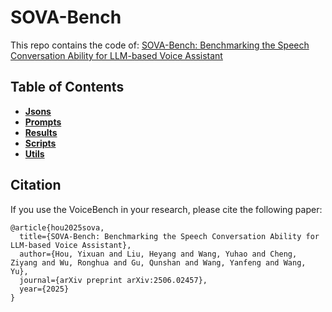 # SOVA-Bench

This repo contains the code of: [SOVA-Bench: Benchmarking the Speech Conversation Ability for LLM-based Voice Assistant](https://arxiv.org/pdf/2506.02457)

## Table of Contents
- [**Jsons**](#jsons)
- [**Prompts**](#setup)
- [**Results**](#results)
- [**Scripts**](#scripts)
- [**Utils**](#utils)

## Citation
If you use the VoiceBench in your research, please cite the following paper:
```
@article{hou2025sova,
  title={SOVA-Bench: Benchmarking the Speech Conversation Ability for LLM-based Voice Assistant},
  author={Hou, Yixuan and Liu, Heyang and Wang, Yuhao and Cheng, Ziyang and Wu, Ronghua and Gu, Qunshan and Wang, Yanfeng and Wang, Yu},
  journal={arXiv preprint arXiv:2506.02457},
  year={2025}
}
```